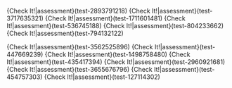 

{Check It!|assessment}(test-2893791218)
{Check It!|assessment}(test-3717635321)
{Check It!|assessment}(test-1711601481)
{Check It!|assessment}(test-536745188)
{Check It!|assessment}(test-804233662)
{Check It!|assessment}(test-794132122)


{Check It!|assessment}(test-3562525896)
{Check It!|assessment}(test-447669239)
{Check It!|assessment}(test-1498758480)
{Check It!|assessment}(test-435417394)
{Check It!|assessment}(test-2960921681)
{Check It!|assessment}(test-3655676796)
{Check It!|assessment}(test-454757303)
{Check It!|assessment}(test-127114302)

